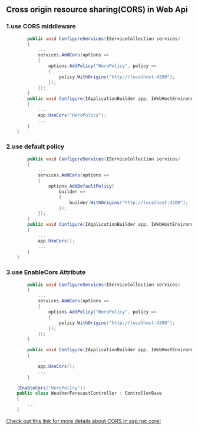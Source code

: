 ## Cross origin resource sharing(CORS) in Web Api

### 1.use CORS middleware
``` C#
        public void ConfigureServices(IServiceCollection services)
        {
            ...
            services.AddCors(options =>
            {
                options.AddPolicy("HeroPolicy", policy =>
                {
                    policy.WithOrigins("http://localhost:4200");
                });
            });
        } 
        public void Configure(IApplicationBuilder app, IWebHostEnvironment env)
        {
            ...
            app.UseCors("HeroPolicy");
            ...
        }
    }

```

### 2.use default policy

``` c#
        public void ConfigureServices(IServiceCollection services)
        {
            ...
            services.AddCors(options =>
            {
                options.AddDefaultPolicy(
                    builder =>
                    {
                        builder.WithOrigins("http://localhost:4200");
                    });
            });
        }
        public void Configure(IApplicationBuilder app, IWebHostEnvironment env)
        {
            ...
            app.UseCors();
            ...
        }
    }

```

### 3.use EnableCors Attribute
``` c#
        public void ConfigureServices(IServiceCollection services)
        {
            ...
            services.AddCors(options =>
            {
                options.AddPolicy("HeroPolicy", policy =>
                {
                    policy.WithOrigins("http://localhost:4200");
                });
            });
        } 

        public void Configure(IApplicationBuilder app, IWebHostEnvironment env)
        {
            ...
            app.UseCors();
            ...
        }

    [EnableCors("HeroPolicy")]
    public class WeatherForecastController : ControllerBase
    {
        ...
    }
```

[Check out this link for more details about CORS in asp.net core!](https://docs.microsoft.com/en-us/aspnet/core/security/cors?view=aspnetcore-5.0)